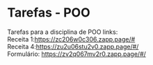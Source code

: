 # Tarefas - POO
 Tarefas para a disciplina de POO
 links:</br>
 Receita 1:https://zc206w0c306.zapp.page/#</br>
 Receita 4:https://zu2u06stu2v0.zapp.page/#/</br>
 Formulário: https://zv2q067mv2r0.zapp.page/#/</br>

